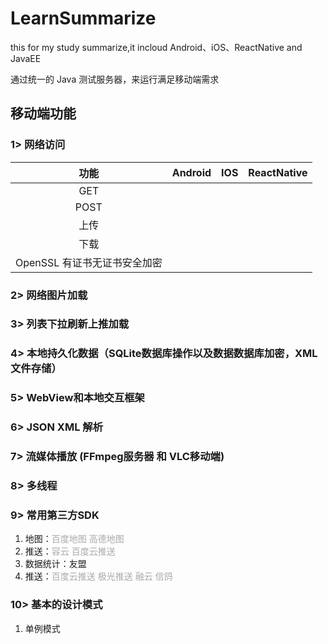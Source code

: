# LearnSummarize
this for my study summarize,it incloud Android、iOS、ReactNative and JavaEE

通过统一的 Java 测试服务器，来运行满足移动端需求


## 移动端功能
### 1> 网络访问
|    功能                     |    Android     |     IOS      |  ReactNative   |
| :----------------:         | :------------: | :----------: | :------------: |
|   GET                      |
|   POST                     |  
|   上传                      |
|   下载                      |
| OpenSSL 有证书无证书安全加密   |


### 2> 网络图片加载


### 3> 列表下拉刷新上推加载


### 4> 本地持久化数据（SQLite数据库操作以及数据数据库加密，XML文件存储）


### 5> WebView和本地交互框架


### 6> JSON XML 解析


### 7> 流媒体播放 (FFmpeg服务器 和 VLC移动端)


### 8> 多线程


### 9> 常用第三方SDK
1. 地图：<font color=DarkGray>百度地图 高德地图</font>
2. 推送：<font color=DarkGray>容云 百度云推送</font>
3. 数据统计：友盟
4. 推送：<font color=DarkGray>百度云推送 极光推送 融云 信鸽</font>


### 10> 基本的设计模式
1. 单例模式


